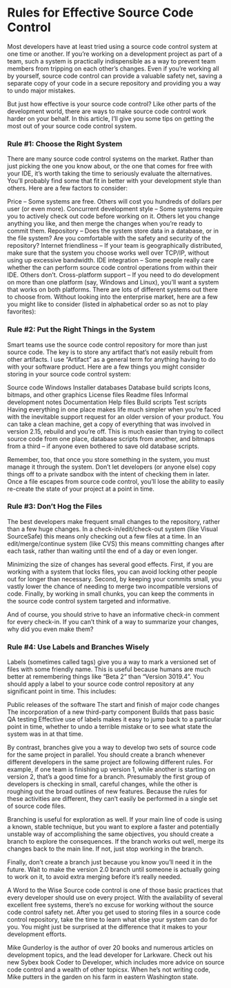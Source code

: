 # Rules for Effective Source Code Control

Most developers have at least tried using a source code control system at one time or another. If you’re working on a development project as part of a team, such a system is practically indispensible as a way to prevent team members from tripping on each other’s changes. Even if you’re working all by yourself, source code control can provide a valuable safety net, saving a separate copy of your code in a secure repository and providing you a way to undo major mistakes.

But just how effective is your source code control? Like other parts of the development world, there are ways to make source code control work harder on your behalf. In this article, I’ll give you some tips on getting the most out of your source code control system.

 ### Rule #1: Choose the Right System
There are many source code control systems on the market. Rather than just picking the one you know about, or the one that comes for free with your IDE, it’s worth taking the time to seriously evaluate the alternatives. You’ll probably find some that fit in better with your development style than others. Here are a few factors to consider:

Price – Some systems are free. Others will cost you hundreds of dollars per user (or even more).
Concurrent development style – Some systems require you to actively check out code before working on it. Others let you change anything you like, and then merge the changes when you’re ready to commit them.
Repository – Does the system store data in a database, or in the file system? Are you comfortable with the safety and security of the repository?
Internet friendliness – If your team is geographically distributed, make sure that the system you choose works well over TCP/IP, without using up excessive bandwidth.
IDE integration – Some people really care whether the can perform source code control operations from within their IDE. Others don’t.
Cross-platform support – If you need to do development on more than one platform (say, Windows and Linux), you’ll want a system that works on both platforms.
There are lots of different systems out there to choose from. Without looking into the enterprise market, here are a few you might like to consider (listed in alphabetical order so as not to play favorites):

 ### Rule #2: Put the Right Things in the System
Smart teams use the source code control repository for more than just source code. The key is to store any artifact that’s not easily rebuilt from other artifacts. I use “Artifact” as a general term for anything having to do with your software product. Here are a few things you might consider storing in your source code control system:

Source code
Windows Installer databases
Database build scripts
Icons, bitmaps, and other graphics
License files
Readme files
Informal development notes
Documentation
Help files
Build scripts
Test scripts
Having everything in one place makes life much simpler when you’re faced with the inevitable support request for an older version of your product. You can take a clean machine, get a copy of everything that was involved in version 2.15, rebuild and you’re off. This is much easier than trying to collect source code from one place, database scripts from another, and bitmaps from a third – if anyone even bothered to save old database scripts.

Remember, too, that once you store something in the system, you must manage it through the system. Don’t let developers (or anyone else) copy things off to a private sandbox with the intent of checking them in later. Once a file escapes from source code control, you’ll lose the ability to easily re-create the state of your project at a point in time.

### Rule #3: Don’t Hog the Files
The best developers make frequent small changes to the repository, rather than a few huge changes. In a check-in/edit/check-out system (like Visual SourceSafe) this means only checking out a few files at a time. In an edit/merge/continue system (like CVS) this means committing changes after each task, rather than waiting until the end of a day or even longer.

Minimizing the size of changes has several good effects. First, if you are working with a system that locks files, you can avoid locking other people out for longer than necessary. Second, by keeping your commits small, you vastly lower the chance of needing to merge two incompatible versions of code. Finally, by working in small chunks, you can keep the comments in the source code control system targeted and informative.

And of course, you should strive to have an informative check-in comment for every check-in. If you can’t think of a way to summarize your changes, why did you even make them?

### Rule #4: Use Labels and Branches Wisely
Labels (sometimes called tags) give you a way to mark a versioned set of files with some friendly name. This is useful because humans are much better at remembering things like “Beta 2” than “Version 3019.4”. You should apply a label to your source code control repository at any significant point in time. This includes:

Public releases of the software
The start and finish of major code changes
The incorporation of a new third-party component
Builds that pass basic QA testing
Effective use of labels makes it easy to jump back to a particular point in time, whether to undo a terrible mistake or to see what state the system was in at that time.

By contrast, branches give you a way to develop two sets of source code for the same project in parallel. You should create a branch whenever different developers in the same project are following different rules. For example, if one team is finishing up version 1, while another is starting on version 2, that’s a good time for a branch. Presumably the first group of developers is checking in small, careful changes, while the other is roughing out the broad outlines of new features. Because the rules for these activities are different, they can’t easily be performed in a single set of source code files.

Branching is useful for exploration as well. If your main line of code is using a known, stable technique, but you want to explore a faster and potentially unstable way of accomplishing the same objectives, you should create a branch to explore the consequences. If the branch works out well, merge its changes back to the main line. If not, just stop working in the branch.

Finally, don’t create a branch just because you know you’ll need it in the future. Wait to make the version 2.0 branch until someone is actually going to work on it, to avoid extra merging before it’s really needed.

A Word to the Wise
Source code control is one of those basic practices that every developer should use on every project. With the availability of several excellent free systems, there’s no excuse for working without the source code control safety net. After you get used to storing files in a source code control repository, take the time to learn what else your system can do for you. You might just be surprised at the difference that it makes to your development efforts.

Mike Gunderloy is the author of over 20 books and numerous articles on development topics, and the lead developer for Larkware. Check out his new Sybex book Coder to Developer, which includes more advice on source code control and a wealth of other topicsx. When he’s not writing code, Mike putters in the garden on his farm in eastern Washington state.



